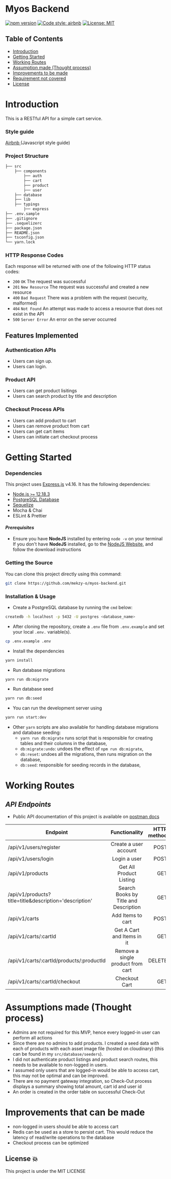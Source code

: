# Myos Backend

[![npm version](https://badge.fury.io/js/express.svg)](https://badge.fury.io/js/express)
[![Code style: airbnb](https://img.shields.io/badge/code%20style-airbnb-blue.svg?style=flat-square)](https://github.com/airbnb/javascript)
[![License: MIT](https://img.shields.io/badge/License-MIT-green.svg)](https://opensource.org/licenses/MIT)

## Table of Contents

- [Introduction](#introduction)
- [Getting Started](#features-implemented)
- [Working Routes](#working-routes)
- [Assumption made (Thought process)](#assumptions-made(thought-process))
- [Improvements to be made](#assumption-to-be-made)
- [Requirement not covered](#requirement-not-covered)
- [License](#license)

# Introduction

This is a RESTful API for a simple cart service. 
### **Style guide**

[Airbnb ](https://github.com/airbnb/javascript)(Javascript style guide)

### Project Structure

```bash
├── src
    ├── components
        ├── auth
        ├── cart
        ├── product
        ├── user
    ├── database
    ├── lib
    ├── typings
        ├── express
├── .env.sample
├── .gitignore
├── .sequelizerc
├── package.json
├── README.json
├── tsconfig.json
└── yarn.lock
```

### HTTP Response Codes

Each response will be returned with one of the following HTTP status codes:

- `200` `OK` The request was successful
- `201` `New Resource` The request was successful and created a new resource
- `400` `Bad Request` There was a problem with the request (security, malformed)
- `404` `Not Found` An attempt was made to access a resource that does not exist in the API
- `500` `Server Error` An error on the server occurred

## Features Implemented

### Authentication APIs
- Users can sign up.
- Users can login.

### Product API
- Users can get product lisitings
- Users can search product by title and description

### Checkout Process APIs
- Users can add product to cart
- Users can remove product from cart
- Users can get cart items
- Users can initiate cart checkout process


# Getting Started

### Dependencies

This project uses [Express.js](https://expressjs.com/) v4.16. It has the following dependencies:

- [Node.js `>=` 12.18.3](https://nodejs.org/en/download)
- [PostgreSQL Database](https://www.postgresql.org/download/)
- [Sequelize]((https://www.postgresql.org/download/))
- Mocha & Chai
- ESLint & Prettier

#### _Prerequisites_

- Ensure you have **NodeJS** installed by entering `node -v` on your terminal
If you don't have **NodeJS** installed, go to the [NodeJS Website](http://nodejs.org), and follow the download instructions

### Getting the Source

You can clone this project directly using this command:

```sh
git clone https://github.com/mekzy-o/myos-backend.git
```

### Installation & Usage

- Create a PostgreSQL database by running the `cmd` below:

```sh
createdb -h localhost -p 5432 -U postgres <database_name>
```

- After cloning the repository, create a `.env` file from `.env.example` and set your local `.env.` variable(s).

```sh
cp .env.example .env
```

- Install the dependencies

```sh
yarn install
```

- Run database migrations

```sh
yarn run db:migrate
```

- Run database seed
```sh
yarn run db:seed
```

- You can run the development server using

```sh
yarn run start:dev
```


- Other `yarn` scripts are also available for handling database migrations and database seeding:
  - `yarn run db:migrate` runs script that is responsible for creating tables and their columns in the database,
  - `db:migrate:undo`: undoes the effect of `npm run db:migrate`,
  - `db:reset`: undoes all the migrations, then runs migration on the database,
  - `db:seed`: responsible for seeding records in the database,

# Working Routes

## _API Endpoints_

- Public API documentation of this project is available on [postman docs](https://documenter.getpostman.com/view/6464518/UyxqC3iA)

| Endpoint                                     |                Functionality                | HTTP method |
| -------------------------------------------- | :-----------------------------------------: | ----------: |
| /api/v1/users/register                       |            Create a user account            |        POST |
| /api/v1/users/login                         |                Login a user                 |        POST |
| /api/v1/products                          |                Get All Product Listing             |         GET |
| /api/v1/products?title=title&description='description'                      |            Search Books by Title and Description              |         GET |
| /api/v1/carts                                 |            Add Items to cart             |         POST |
| /api/v1/carts/:cartId     | Get A Cart and Items in it |         GET |
| /api/v1/carts/:cartId/products/:productId                         |      Remove a single product from cart       |         DELETE|
| /api/v1/carts/:cartId/checkout |               Checkout Cart               |         GET |



# Assumptions made (Thought process)
- Admins are not required for this MVP, hence every logged-in user can perform all actions
- Since there are no admins to add products. I created a seed data with each of products with each asset image file (hosted on cloudinary) (this can be found in my `src/database/seeders`).
- I did not authenticate product listings and product search routes, this needs to be available to non-logged in users.
- I assumed only users that are logged-in would be able to access cart, this may not be optimal and can be improved.
- There are no payment gateway integration, so Check-Out process displays a summary showing total amount, cart id and user id
- An order is created in the order table on successful Check-Out

# Improvements that can be made
- non-logged in users should be able to access cart
- Redis can be used as a store to persist cart. This would reduce the latency of read/write operations to the database
- Checkout process can be optimized



## License :boom:

This project is under the MIT LICENSE
